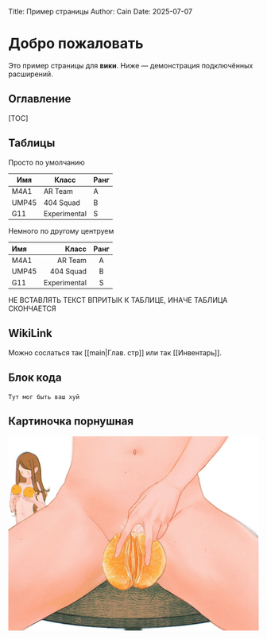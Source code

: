 Title: Пример страницы
Author: Cain
Date: 2025-07-07

# Добро пожаловать
Это пример страницы для **вики**. Ниже — демонстрация подключённых расширений.

## Оглавление
[TOC]

## Таблицы
Просто по умолчанию

| Имя     | Класс       | Ранг |
|---------|-------------|------|
| M4A1    | AR Team     | A    |
| UMP45   | 404 Squad   | B    |
| G11     | Experimental| S    |


Немного по другому центруем

| Имя     | Класс       | Ранг |
|:--------|------------:|:----:|
| M4A1    | AR Team     | A    |
| UMP45   | 404 Squad   | B    |
| G11     | Experimental| S    |

НЕ ВСТАВЛЯТЬ ТЕКСТ ВПРИТЫК К ТАБЛИЦЕ, ИНАЧЕ ТАБЛИЦА СКОНЧАЕТСЯ

## WikiLink
Можно сослаться так [[main|Глав. стр]] или так [[Инвентарь]].

## Блок кода
```
Тут мог быть ваш хуй
```

## Картиночка порнушная
![Мандаринка](/static/wiki/images/hehe.jpg "Мандаринка")
